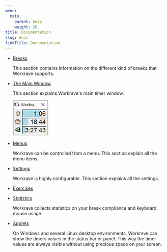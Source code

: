 ```yaml
---
menu:
  main:
    parent: help
    weight: 20
title: Documentation
slug: docs
linkTitle: Documentation
---
```


- [Breaks](breaks)

    This section contains information on the different kind of breaks that Workrave supports.

- [The Main Window](windows/main)

    This section explains Workrave's main timer window.

    ![Main Window](/images/screenshots/main.png "The main window")

- [Menus](menus)

    Workrave can be controlled from a menu. This section explain all the menu items.

- [Settings](settings)

    Workrave is highly configurable. This section explains all the settings.

- [Exercises](windows/exercises)

- [Statistics](windows/statistics)

    Workrave collects statistics on your break compliance and keyboard mouse usage.

- [Applets](applets)

    On Windows and several Linux desktop environments, Workrave can show the
    timers values in the status bar or panel. This way the timer values are
    always visible without using precious space on your screen.
